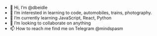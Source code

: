 - 👋 Hi, I’m @dbeidle
- 👀 I’m interested in learning to code, automobiles, trains, photography.
- 🌱 I’m currently learning JavaScript, React, Python
- 💞️ I’m looking to collaborate on anything
- 📫 How to reach me find me on Telegram @mindspasm

<!---
dbeidle/dbeidle is a ✨ special ✨ repository because its `README.md` (this file) appears on your GitHub profile.
You can click the Preview link to take a look at your changes.
--->
